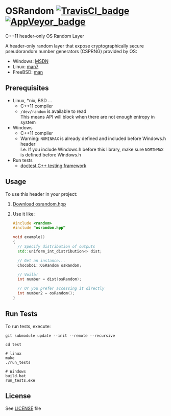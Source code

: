 # OSRandom [![TravisCI_badge]][TravisCI_link] [![AppVeyor_badge]][AppVeyor_link]

[TravisCI_badge]: https://travis-ci.org/Chocobo1/OSRandom.svg?branch=master
[TravisCI_link]: https://travis-ci.org/Chocobo1/OSRandom
[AppVeyor_badge]: https://ci.appveyor.com/api/projects/status/github/Chocobo1/OSRandom?branch=master&svg=true
[AppVeyor_link]: https://ci.appveyor.com/project/Chocobo1/OSRandom

C++11 header-only OS Random Layer

A header-only random layer that expose cryptographically secure pseudorandom number generators (CSPRNG) provided by OS:
* Windows: [MSDN](https://msdn.microsoft.com/en-us//library/windows/desktop/aa387694(v=vs.85).aspx)
* Linux: [man7](http://man7.org/linux/man-pages/man4/random.4.html)
* FreeBSD: [man](https://www.freebsd.org/cgi/man.cgi?query=random&sektion=4)

## Prerequisites
* Linux, *nix, BSD ...
  * C++11 compiler
  * `/dev/random` is available to read<br />
    This means API will block when there are not enough entropy in system
* Windows
  * C++11 compiler
  * Warning: `NOMINMAX` is already defined and included before Windows.h header<br />
    I.e. If you include Windows.h before this library, make sure `NOMINMAX` is defined before Windows.h
* Run tests
  * [doctest C++ testing framework](https://github.com/onqtam/doctest)


## Usage
To use this header in your project:

1. [Download osrandom.hpp](https://raw.githubusercontent.com/Chocobo1/OSRandom/master/osrandom.hpp)

2. Use it like:
    ```c++
    #include <random>
    #include "osrandom.hpp"

    void example()
    {
      // Specify distribution of outputs
      std::uniform_int_distribution<> dist;

      // Get an instance...
      Chocobo1::OSRandom osRandom;

      // Voilà!
      int number = dist(osRandom);

      // Or you prefer accessing it directly
      int number2 = osRandom();
    }
    ```


## Run Tests
To run tests, execute:
```shell
git submodule update --init --remote --recursive

cd test

# linux
make
./run_tests

# Windows
build.bat
run_tests.exe
```


## License
See [LICENSE](./LICENSE) file
